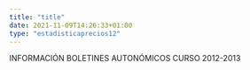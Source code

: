 ```yaml
---
title: "title"
date: 2021-11-09T14:26:33+01:00
type: "estadisticaprecios12"
---
```

INFORMACIÓN BOLETINES AUTONÓMICOS CURSO 2012-2013